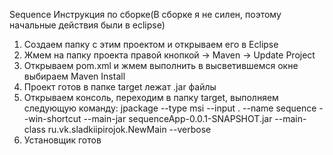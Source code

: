 Sequence
Инструкция по сборке(В сборке я не силен, поэтому начальные действия были в eclipse)
1. Создаем папку с этим проектом и открываем его в Eclipse
2. Жмем на папку проекта правой кнопкой -> Maven -> Update Project
3. Открываем pom.xml и жмем выполнить в высветившемся окне выбираем Maven Install
4. Проект готов в папке target лежат .jar файлы
5. Открываем консоль, переходим в папку target, выполняем следующую команду: 
jpackage --type msi --input . --name sequence --win-shortcut --main-jar sequenceApp-0.0.1-SNAPSHOT.jar --main-class ru.vk.sladkiipirojok.NewMain --verbose
6. Установщик готов
